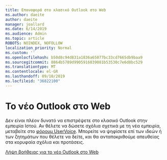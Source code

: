 ```yaml
---
title: Επαναφορά στο κλασικό Outlook στο Web
ms.author: daeite
author: daeite
manager: joallard
ms.date: 6/14/2019
ms.audience: Admin
ms.topic: article
ROBOTS: NOINDEX, NOFOLLOW
localization_priority: Normal
ms.custom: ''
ms.openlocfilehash: b50d8c94d831a1836a65077bc33cd7665db9baa9
ms.sourcegitcommit: 8864b5789d9905916039081b53530c7e6d8bc529
ms.translationtype: MT
ms.contentlocale: el-GR
ms.lasthandoff: 09/10/2019
ms.locfileid: "36822100"
---
```

# <a name="the-new-outlook-on-the-web"></a>Το νέο Outlook στο Web

Δεν είναι πλέον δυνατό να επιστρέψετε στο κλασικό Outlook στην εμπειρία Ιστού. Αν θέλετε να δώσετε σχόλια σχετικά με τη νέα εμπειρία, μεταβείτε στο [φόρουμ UserVoice](https://go.microsoft.com/fwlink/?linkid=2103182). Μπορείτε να ψηφίσετε επί των ιδεών ή των ζητημάτων που θέλετε να δείτε, και θα ανταποκριθούμε απευθείας στα κορυφαία σχόλια και προτάσεις.

[Λήψη βοήθειας για το νέο Outlook στο Web](https://support.office.com/article/017014cd-2ad0-41ab-8473-6bd8c349d4f8)